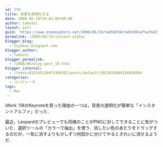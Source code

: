```yaml
---
id: 178
title: 背景を透明化する
date: 2008-06-19T19:03:00+09:00
author: takeshi
layout: post
guid: 'https://www.enomosphere.net/2008/06/19/%e8%83%8c%e6%99%af%e3%82%92%e9%80%8f%e6%98%8e%e5%8c%96%e3%81%99%e3%82%8b/'
permalink: /2008/06/19/instant-alpha/
blogger_blog:
  - hiyokoz.blogspot.com
blogger_author:
  - Takeshi
blogger_permalink:
  - /2008/06/blog-post_19.html
blogger_internal:
  - /feeds/832545220475396382/posts/default/5013914084326850504
categories:
  - コンピュータ
tags:
  - Mac
---
```

iWork '08のKeynoteを買った理由の一つは，背景の透明化が簡単な「インスタントアルファ」だった．
<div></div>
<div>最近，Leopardのプレビューでも同様のことがPNGに対してできることに気がついた．選択ツールの「カラーで抽出」を使う．消したい色のあたりをドラッグするのだが，一気に消すよりも少しずつ何回かに分けてやるときれいに消せるようだ．</div>